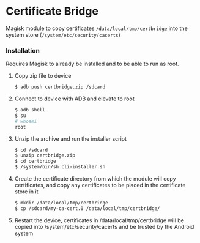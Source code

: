 # Certificate Bridge
Magisk module to copy certificates `/data/local/tmp/certbridge` into the system store (`/system/etc/security/cacerts`)

### Installation

Requires Magisk to already be installed and to be able to run as root.

1. Copy zip file to device

    ```sh
    $ adb push certbridge.zip /sdcard
    ```

2. Connect to device with ADB and elevate to root

    ```sh
    $ adb shell
    $ su
    # whoami
    root
    ```
   
3. Unzip the archive and run the installer script

    ```sh
    $ cd /sdcard
    $ unzip certbridge.zip
    $ cd certbridge
    $ /system/bin/sh cli-installer.sh
    ```

4. Create the certificate directory from which the module will copy certificates, and copy any certificates to be placed in the certificate store in it

    ```sh
    $ mkdir /data/local/tmp/certbridge
    $ cp /sdcard/my-ca-cert.0 /data/local/tmp/certbridge/
    ```

5. Restart the device, certificates in /data/local/tmp/certbridge will be copied into /system/etc/security/cacerts and be trusted by the Android system
